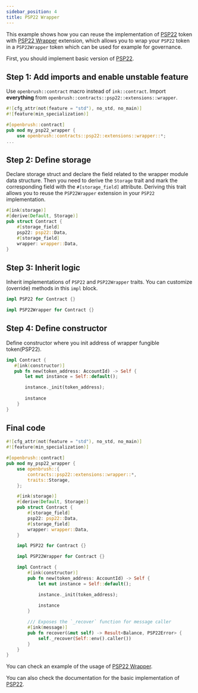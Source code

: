 ```yaml
---
sidebar_position: 4
title: PSP22 Wrapper
---
```


This example shows how you can reuse the implementation of [PSP22](https://github.com/727-Ventures/openbrush-contracts/tree/main/contracts/src/token/psp22) token with [PSP22 Wrapper](https://github.com/727-Ventures/openbrush-contracts/tree/main/contracts/src/token/psp22/extensions/wrapper.rs) extension, which allows you to wrap your `PSP22` token in a `PSP22Wrapper` token which can be used for example for governance.

First, you should implement basic version of [PSP22](/smart-contracts/PSP22).

## Step 1: Add imports and enable unstable feature

Use `openbrush::contract` macro instead of `ink::contract`. Import **everything** from 
`openbrush::contracts::psp22::extensions::wrapper`.

```rust
#![cfg_attr(not(feature = "std"), no_std, no_main)]
#![feature(min_specialization)]

#[openbrush::contract]
pub mod my_psp22_wrapper {
    use openbrush::contracts::psp22::extensions::wrapper::*;
...
```

## Step 2: Define storage

Declare storage struct and declare the field related to the wrapper module data structure.
Then you need to derive the `Storage` trait and mark the corresponding field with
the `#[storage_field]` attribute. Deriving this trait allows you to reuse the
`PSP22Wrapper` extension in your `PSP22` implementation.

```rust
#[ink(storage)]
#[derive(Default, Storage)]
pub struct Contract {
    #[storage_field]
    psp22: psp22::Data,
    #[storage_field]
    wrapper: wrapper::Data,
}
```

## Step 3: Inherit logic

Inherit implementations of `PSP22` and `PSP22Wrapper` traits. 
You can customize (override) methods in this `impl` block.

```rust
impl PSP22 for Contract {}

impl PSP22Wrapper for Contract {}
```

## Step 4: Define constructor

Define constructor where you init address of wrapper fungible token(PSP22).

```rust
impl Contract {
   #[ink(constructor)]
   pub fn new(token_address: AccountId) -> Self {
       let mut instance = Self::default();

       instance._init(token_address);
       
       instance
    }
}
```

## Final code

```rust
#![cfg_attr(not(feature = "std"), no_std, no_main)]
#![feature(min_specialization)]

#[openbrush::contract]
pub mod my_psp22_wrapper {
    use openbrush::{
        contracts::psp22::extensions::wrapper::*,
        traits::Storage,
    };

    #[ink(storage)]
    #[derive(Default, Storage)]
    pub struct Contract {
        #[storage_field]
        psp22: psp22::Data,
        #[storage_field]
        wrapper: wrapper::Data,
    }

    impl PSP22 for Contract {}

    impl PSP22Wrapper for Contract {}

    impl Contract {
        #[ink(constructor)]
        pub fn new(token_address: AccountId) -> Self {
            let mut instance = Self::default();

            instance._init(token_address);
            
            instance
        }

        /// Exposes the `_recover` function for message caller
        #[ink(message)]
        pub fn recover(&mut self) -> Result<Balance, PSP22Error> {
            self._recover(Self::env().caller())
        }
    }
}
```

You can check an example of the usage of [PSP22 Wrapper](https://github.com/727-Ventures/openbrush-contracts/tree/main/examples/psp22_extensions/wrapper).

You can also check the documentation for the basic implementation of [PSP22](/smart-contracts/PSP22).